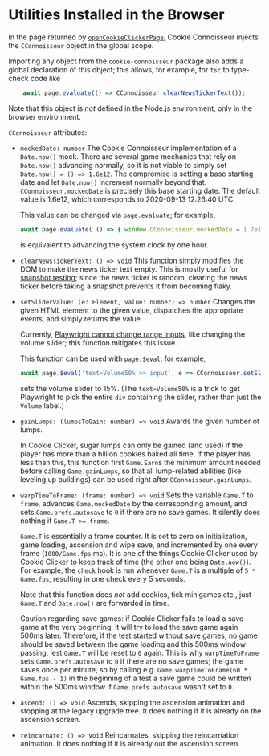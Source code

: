 Utilities Installed in the Browser
==================================

In the page returned by [`openCookieClickerPage`](./openCookieClickerPage.md),
Cookie Connoisseur injects the `CConnoisseur` object in the global scope.

Importing any object from the `cookie-connoisseur` package
also adds a global declaration of this object;
this allows, for example,
for `tsc` to type-check code like
```typescript
    await page.evaluate(() => CConnoisseur.clearNewsTickerText());
```

Note that this object is _not_ defined in the Node.js environment,
only in the browser environment.

`CConnoisseur` attributes:

-   `mockedDate: number`
    The Cookie Connoisseur implementation of a `Date.now()` mock.
    There are several game mechanics that rely on `Date.now()` advancing normally,
    so it is not viable to simply set `Date.now() = () => 1.6e12`.
    The compromise is setting a base starting date
    and let `Date.now()` increment normally beyond that.
    `CConnoisseur.mockedDate` is precisely this base starting date.
    The default value is 1.6e12, which corresponds to 2020-09-13 12:26:40 UTC.

    This value can be changed via `page.evaluate`;
    for example,
    ```typescript
    await page.evaluate( () => { window.CConnoisseur.mockedDate = 1.7e12 } );
    ```
    is equivalent to advancing the system clock by one hour.

-   `clearNewsTickerText: () => void`
    This function simply modifies the DOM to make the news ticker text empty.
    This is mostly useful for [snapshot testing](https://playwright.dev/docs/test-snapshots);
    since the news ticker is random,
    clearing the news ticker before taking a snapshot prevents it from becoming flaky.

-   `setSliderValue: (e: Element, value: number) => number`
    Changes the given HTML element to the given value,
    dispatches the appropriate events,
    and simply returns the value.

    Currently,
    [Playwright cannot change range inputs](https://github.com/microsoft/playwright/issues/4231#issuecomment-716049872),
    like changing the volume slider;
    this function mitigates this issue.

    This function can be used with
    [`page.$eval`](https://playwright.dev/docs/api/class-page#page-eval-on-selector);
    for example,
    ```typescript
    await page.$eval('text=Volume50% >> input', e => CConnoisseur.setSliderValue(e, 15));
    ```
    sets the volume slider to 15%.
    (The `text=Volume50%` is a trick to get Playwright to pick the entire `div`
    containing the slider, rather than just the `Volume` label.)

-   `gainLumps: (lumpsToGain: number) => void`
    Awards the given number of lumps.

    In Cookie Clicker,
    sugar lumps can only be gained (and used)
    if the player has more than a billion cookies baked all time.
    If the player has less than this,
    this function first `Game.Earn`s the minimum amount needed before calling `Game.gainLumps`,
    so that all lump-related abilities
    (like leveling up buildings)
    can be used right after `CConnoisseur.gainLumps`.

-   `warpTimeToFrame: (frame: number) => void`
    Sets the variable `Game.T` to `frame`,
    advances `Game.mockedDate` by the corresponding amount,
    and sets `Game.prefs.autosave` to `0` if there are no save games.
    It silently does nothing if `Game.T >= frame`.

    `Game.T` is essentially a frame counter.
    It is set to zero on initialization, game loading, ascension and wipe save,
    and incremented by one every frame (`1000/Game.fps` ms).
    It is one of the things Cookie Clicker used by Cookie Clicker to keep track of time
    (the other one being `Date.now()`).
    For example, the `check` hook is run whenever `Game.T` is a multiple of `5 * Game.fps`,
    resulting in one check every 5 seconds.

    Note that this function does _not_ add cookies, tick minigames etc.,
    just `Game.T` and `Date.now()` are forwarded in time.

    Caution regarding save games:
    if Cookie Clicker fails to load a save game at the very beginning,
    it will try to load the save game again 500ms later.
    Therefore, if the test started without save games,
    no game should be saved between the game loading and this 500ms window passing,
    lest `Game.T` will be reset to `0` again.
    This is why `warpTimeToFrame` sets `Game.prefs.autosave` to `0` if there are no save games;
    the game saves once per minute,
    so by calling e.g. `Game.warpTimeToFrame(60 * Game.fps - 1)` in the beginning of a test
    a save game could be written within the 500ms window
    if `Game.prefs.autosave` wasn't set to `0`.

-   `ascend: () => void`
    Ascends, skipping the ascension animation and stopping at the legacy upgrade tree.
    It does nothing if it is already on the ascension screen.

-   `reincarnate: () => void`
    Reincarnates, skipping the reincarnation animation.
    It does nothing if it is already out the ascension screen.
